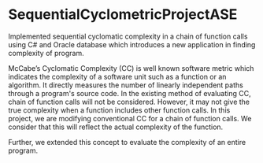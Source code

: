 # SequentialCyclometricProjectASE
Implemented sequential cyclomatic complexity in a chain of function calls using C# and Oracle database which introduces a new application in finding complexity of program.

McCabe’s Cyclomatic Complexity (CC) is well known software metric which indicates the complexity of a software unit such as a function or  an algorithm. It directly measures the number of linearly independent paths through a program's source code.  In the existing method of evaluating CC, chain of function calls will not be considered. However, it may not give the true complexity when a function includes other function calls. In this project, we are  modifying conventional CC for a chain of function calls. We consider that this will reflect the actual complexity of the function. 

Further, we extended this concept to evaluate the complexity of an entire program.

